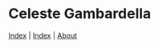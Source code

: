 # Celeste Gambardella

<a href="index.html" title="Testing">Index</a> |  [Index](index.md) | [About](about.md)